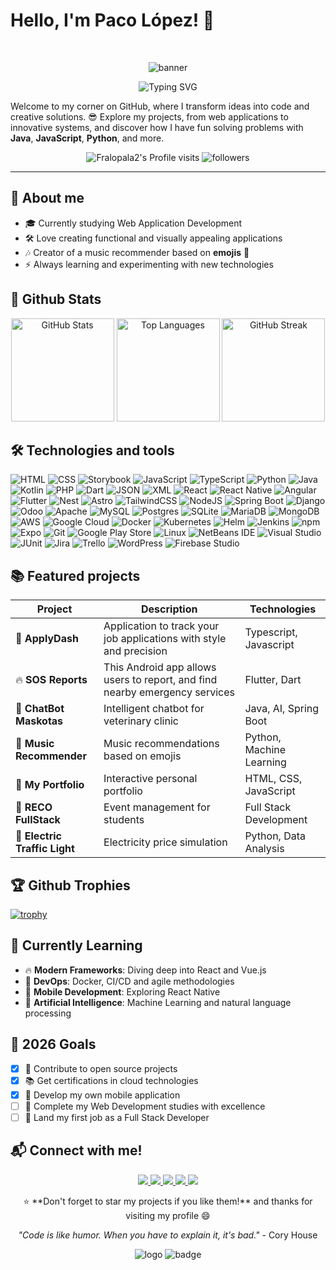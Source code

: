 # Hello, I'm Paco López! 🚀
<br>

<p align="center">
  <img src="https://github.com/Fralopala2/Fralopala2/blob/main/banner_github.gif?raw=true" alt="banner">
</p>

<div align="center">
  <img src="https://readme-typing-svg.herokuapp.com?font=Fira+Code&pause=1000&color=2196F3&center=true&vCenter=true&width=435&lines=Full+Stack+Developer;DevOps+Wannabe;Technology+Enthusiast;Always+Learning+Something+New" alt="Typing SVG" />
</div>

Welcome to my corner on GitHub, where I transform ideas into code and creative solutions. 😎 Explore my projects, from web applications to innovative systems, and discover how I have fun solving problems with **Java**, **JavaScript**, **Python**, and more.
<div align="center">
  
![Fralopala2's Profile visits](https://komarev.com/ghpvc/?username=Fralopala2&color=blue)
<img alt="followers" title="Follow me on Github" src="https://img.shields.io/github/followers/Fralopala2?color=236ad3&logo=github&label=Followers"/>

</div>

---

## 🌟 About me
- 🎓 Currently studying Web Application Development
- 🛠️ Love creating functional and visually appealing applications
- 🎶 Creator of a music recommender based on **emojis** 🎵
- ⚡ Always learning and experimenting with new technologies

## 🔰 Github Stats

<div align="center">
  <img src="https://github-readme-stats.vercel.app/api?username=Fralopala2&show_icons=true&theme=radical&hide_border=true&count_private=true" alt="GitHub Stats" height="165">
  <img src="https://github-readme-stats.vercel.app/api/top-langs/?username=Fralopala2&layout=compact&theme=radical&hide_border=true" alt="Top Languages" height="165">
  <img src="https://github-readme-streak-stats.herokuapp.com/?user=Fralopala2&theme=radical&hide_border=true" alt="GitHub Streak" height="165">
</div>

## 🛠️ Technologies and tools
![HTML](https://img.shields.io/badge/HTML-%23E34F26.svg?logo=html5&logoColor=white)
![CSS](https://img.shields.io/badge/CSS-639?logo=css&logoColor=fff)
![Storybook](https://img.shields.io/badge/Storybook-FF4785?logo=storybook&logoColor=fff)
![JavaScript](https://img.shields.io/badge/JavaScript-F7DF1E?logo=javascript&logoColor=000)
![TypeScript](https://img.shields.io/badge/TypeScript-3178C6?logo=typescript&logoColor=fff)
![Python](https://img.shields.io/badge/Python-3776AB?logo=python&logoColor=fff)
![Java](https://img.shields.io/badge/Java-%23ED8B00.svg?logo=openjdk&logoColor=white)
![Kotlin](https://img.shields.io/badge/Kotlin-%237F52FF.svg?logo=kotlin&logoColor=white)
![PHP](https://img.shields.io/badge/php-%23777BB4.svg?&logo=php&logoColor=white)
![Dart](https://img.shields.io/badge/Dart-%230175C2.svg?logo=dart&logoColor=white)
![JSON](https://img.shields.io/badge/JSON-000?logo=json&logoColor=fff)
![XML](https://img.shields.io/badge/XML-767C52?logo=xml&logoColor=fff)
![React](https://img.shields.io/badge/React-%2320232a.svg?logo=react&logoColor=%2361DAFB)
![React Native](https://img.shields.io/badge/React_Native-%2320232a.svg?logo=react&logoColor=%2361DAFB)
![Angular](https://img.shields.io/badge/Angular-%23DD0031.svg?logo=angular&logoColor=white)
![Flutter](https://img.shields.io/badge/Flutter-02569B?logo=flutter&logoColor=fff)
![Nest](https://img.shields.io/badge/Nest.js-%23E0234E.svg?logo=nestjs&logoColor=white)
![Astro](https://img.shields.io/badge/Astro-BC52EE?logo=astro&logoColor=fff)
![TailwindCSS](https://img.shields.io/badge/Tailwind%20CSS-%2338B2AC.svg?logo=tailwind-css&logoColor=white)
![NodeJS](https://img.shields.io/badge/Node.js-6DA55F?logo=node.js&logoColor=white)
![Spring Boot](https://img.shields.io/badge/Spring%20Boot-6DB33F?logo=springboot&logoColor=fff)
![Django](https://img.shields.io/badge/Django-%23092E20.svg?logo=django&logoColor=white)
![Odoo](https://img.shields.io/badge/Odoo-714B67?logo=Odoo&logoColor=fff)
![Apache](https://img.shields.io/badge/-Apache-1A1A1A?style=flat-square&logo=apache)
![MySQL](https://img.shields.io/badge/MySQL-4479A1?logo=mysql&logoColor=fff)
![Postgres](https://img.shields.io/badge/Postgres-%23316192.svg?logo=postgresql&logoColor=white)
![SQLite](https://img.shields.io/badge/SQLite-%2307405e.svg?logo=sqlite&logoColor=white)
![MariaDB](https://img.shields.io/badge/MariaDB-003545?logo=mariadb&logoColor=white)
![MongoDB](https://img.shields.io/badge/MongoDB-%234ea94b.svg?logo=mongodb&logoColor=white)
![AWS](https://custom-icon-badges.demolab.com/badge/AWS-%23FF9900.svg?logo=aws&logoColor=white)
![Google Cloud](https://img.shields.io/badge/Google%20Cloud-%234285F4.svg?logo=google-cloud&logoColor=white)
![Docker](https://img.shields.io/badge/Docker-2496ED?logo=docker&logoColor=fff)
![Kubernetes](https://img.shields.io/badge/Kubernetes-326CE5?logo=kubernetes&logoColor=fff)
![Helm](https://img.shields.io/badge/Helm-0F1689?logo=helm&logoColor=fff)
![Jenkins](https://img.shields.io/badge/Jenkins-D24939?logo=jenkins&logoColor=white)
![npm](https://img.shields.io/badge/npm-CB3837?logo=npm&logoColor=fff)
![Expo](https://img.shields.io/badge/Expo-000020?logo=expo&logoColor=fff)
![Git](https://img.shields.io/badge/Git-F05032?logo=git&logoColor=fff)
![Google Play Store](https://img.shields.io/badge/Google_Play-414141?logo=google-play&logoColor=white)
![Linux](https://img.shields.io/badge/Linux-FCC624?logo=linux&logoColor=black)
![NetBeans IDE](https://img.shields.io/badge/NetBeans%20IDE-1B6AC6.svg?logo=apache-netbeans-ide&logoColor=white)
![Visual Studio](https://custom-icon-badges.demolab.com/badge/Visual%20Studio-5C2D91.svg?&logo=visualstudio&logoColor=white)
![JUnit](https://img.shields.io/badge/-JUnit-25A162?style=flat-square)
![Jira](https://img.shields.io/badge/-Jira-0052CC?style=flat-square&logo=jira)
![Trello](https://img.shields.io/badge/Trello-0052CC?logo=trello&logoColor=fff)
![WordPress](https://img.shields.io/badge/-WordPress-21759B?style=flat-square&logo=wordpress)
![Firebase Studio](https://custom-icon-badges.demolab.com/badge/Firebase%20Studio-F66C21?logo=firebase-studio&logoColor=fff)


## 📚 Featured projects
| Project | Description | Technologies |
|---------|-------------|-------------|
| 📑 **ApplyDash** | Application to track your job applications with style and precision | Typescript, Javascript |
| 🔥 **SOS Reports** | This Android app allows users to report, and find nearby emergency services | Flutter, Dart | 
| 🐶 **ChatBot Maskotas** | Intelligent chatbot for veterinary clinic | Java, AI, Spring Boot |
| 🎵 **Music Recommender** | Music recommendations based on emojis | Python, Machine Learning |
| 💼 **My Portfolio** | Interactive personal portfolio | HTML, CSS, JavaScript |
| 📅 **RECO FullStack** | Event management for students | Full Stack Development |
| 🚦 **Electric Traffic Light** | Electricity price simulation | Python, Data Analysis |

## 🏆 Github Trophies

[![trophy](https://github-trophies.vercel.app/?username=Fralopala2&theme=dracula&rank=SECRET,SSS,SS,S,AAA,AA,A,B,C)](https://github.com/Fralopala2/github-trophies)

## 🌱 Currently Learning

- 🔥 **Modern Frameworks**: Diving deep into React and Vue.js
- 🚀 **DevOps**: Docker, CI/CD and agile methodologies
- 📱 **Mobile Development**: Exploring React Native
- 🤖 **Artificial Intelligence**: Machine Learning and natural language processing

## 🎯 2026 Goals
- [X] 🌟 Contribute to open source projects
- [X] 📚 Get certifications in cloud technologies
- [X] 🎨 Develop my own mobile application
- [ ] 🚀 Complete my Web Development studies with excellence
- [ ] 💼 Land my first job as a Full Stack Developer

## 📬 Connect with me!

<div align="center" dir="auto">
  <p dir="auto">
    <a href="https://www.linkedin.com/in/fmlalinked/" rel="nofollow">
      <img src="https://custom-icon-badges.demolab.com/badge/LinkedIn-0A66C2?logo=linkedin-white&logoColor=fff">
    </a>
    <a href="mailto:pacoaldev@gmail.com" rel="nofollow">
      <img src="https://img.shields.io/badge/Gmail-D14836?logo=gmail&logoColor=white">
    </a>
    <a href="https://github.com/Fralopala2/mi-portfolio" rel="nofollow">
      <img src="https://img.shields.io/website-up-down-green-red/http/shields.io.svg">
    </a>
    <a href="https://discord.com/users/Melburnia#6832" rel="nofollow">
      <img src="https://img.shields.io/badge/Discord-%235865F2.svg?&logo=discord&logoColor=white">
    </a>
    <a href="https://www.instagram.com/pac0l0pez/" rel="nofollow">
      <img src="https://img.shields.io/badge/Instagram-%23E4405F.svg?logo=Instagram&logoColor=white">
    </a>
  </p>
</div>  

<div align="center">
  ⭐ **Don't forget to star my projects if you like them!** and thanks for visiting my profile 😄
  
  *"Code is like humor. When you have to explain it, it's bad."* - Cory House
</div>

<p align="center">
<img src="https://github.com/user-attachments/assets/a8851d3c-6fc1-4a68-a0e4-256b0bc7adc9" alt="logo">
<img src="https://github.com/user-attachments/assets/b7e2cdde-3649-4950-a4ad-fa144e573ab0" alt="badge"> 
</p>
